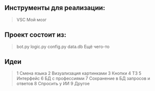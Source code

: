 ## Инструменты для реализации:
> VSC
> Мой мозг
## Проект состоит из:
> bot.py
> logic.py
> config.py
> data.db
> Ещё чего-то
## Идеи
> 1 Смена языка
> 2 Визуализация картинками
> 3 Кнопки
> 4 ТЗ
> 5 Интерфейс
> 6 БД с профессиями
> 7 Сохранение в БД запросов и ответов
> 8 Спросить у ИИ
> 9 Другое
